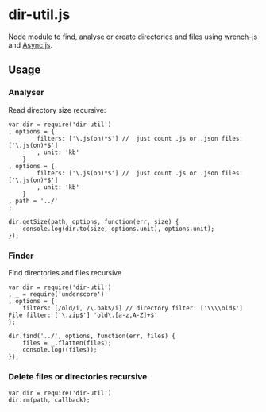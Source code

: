 dir-util.js
=======================

Node module to find, analyse or create directories and files using [wrench-js](https://github.com/ryanmcgrath/wrench-js) and [Async.js](https://github.com/caolan/async). 

## Usage

### Analyser 
Read directory size recursive:

	var dir = require('dir-util')
	, options = {
			filters: ['\.js(on)*$'] //  just count .js or .json files: ['\.js(on)*$']
			, unit: 'kb'
		}
	, options = {
			filters: ['\.js(on)*$'] //  just count .js or .json files: ['\.js(on)*$']
			, unit: 'kb'
		}
	, path = '../'
	;
  	
	dir.getSize(path, options, function(err, size) {
		console.log(dir.to(size, options.unit), options.unit);
	});


### Finder		
Find directories and files recursive

	var dir = require('dir-util')
	, _ = require('underscore')
	, options = {
		filters: [/old/i, /\.bak$/i] // directory filter: ['\\\\old$']  File filter: ['\.zip$'] 'old\.[a-z,A-Z]+$'
	};

	dir.find('../', options, function(err, files) {
		files = _.flatten(files);
		console.log((files));
	});


### Delete files or directories recursive

	var dir = require('dir-util')
	dir.rm(path, callback);